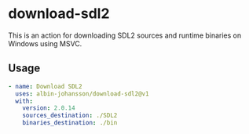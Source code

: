 # download-sdl2

This is an action for downloading SDL2 sources and runtime binaries on Windows using MSVC.

## Usage

```yml
- name: Download SDL2
  uses: albin-johansson/download-sdl2@v1
  with:
    version: 2.0.14
    sources_destination: ./SDL2
    binaries_destination: ./bin
```
